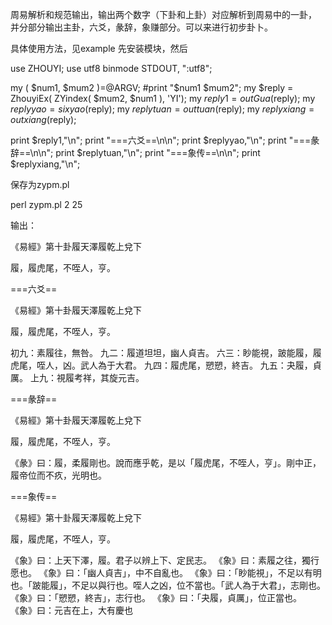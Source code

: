 周易解析和规范输出，输出两个数字（下卦和上卦）对应解析到周易中的一卦，
并分部分输出主卦，六爻，彖辞，象赚部分。可以来进行初步卦卜。

具体使用方法，见example
先安装模块，然后

use ZHOUYI;
use utf8
binmode STDOUT, ":utf8";


my ( $num1, $mum2 )=@ARGV;
#print "$num1 $mum2";
my $reply = ZhouyiEx( ZYindex( $mum2, $num1 ), 'YI');
my $reply1=outGua($reply);
my $replyyao=sixyao($reply);
my $replytuan=outtuan($reply);
my $replyxiang=outxiang($reply);


print $reply1,"\n";
print "===六爻==\n\n";
print $replyyao,"\n";
print "===彖辞==\n\n";
print $replytuan,"\n";
print "===象传==\n\n";
print $replyxiang,"\n";

保存为zypm.pl

perl zypm.pl 2 25

输出：


《易經》第十卦履天澤履乾上兌下

履，履虎尾，不咥人，亨。


===六爻==

《易經》第十卦履天澤履乾上兌下

履，履虎尾，不咥人，亨。

初九：素履往，無咎。
九二：履道坦坦，幽人貞吉。
六三：眇能視，跛能履，履虎尾，咥人，凶。武人為于大君。
九四：履虎尾，愬愬，終吉。
九五：夬履，貞厲。
上九：視履考祥，其旋元吉。

===彖辞==

《易經》第十卦履天澤履乾上兌下

履，履虎尾，不咥人，亨。

《彖》曰：履，柔履剛也。說而應乎乾，是以「履虎尾，不咥人，亨」。剛中正，履帝位而不疚，光明也。

===象传==

《易經》第十卦履天澤履乾上兌下

履，履虎尾，不咥人，亨。

《象》曰：上天下澤，履。君子以辨上下、定民志。
《象》曰：素履之往，獨行愿也。
《象》曰：「幽人貞吉」，中不自亂也。
《象》曰：「眇能視」，不足以有明也。「跛能履」，不足以與行也。咥人之凶，位不當也。「武人為于大君」，志剛也。
《象》曰：「愬愬，終吉」，志行也。
《象》曰：「夬履，貞厲」，位正當也。
《象》曰：元吉在上，大有慶也



